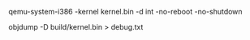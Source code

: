 qemu-system-i386 -kernel kernel.bin -d int -no-reboot -no-shutdown

objdump -D build/kernel.bin > debug.txt